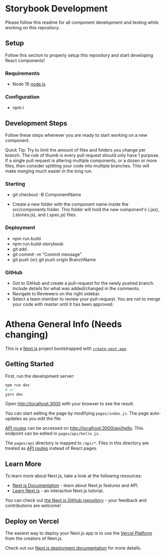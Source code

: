 # Storybook Development

Please follow this readme for all component development and testing while working on this repository.

## Setup

Follow this section to properly setup this repository and start developing React components!

### Requirements

- Node 16 [node.js](https://nodejs.org/en/)

### Configuration

- npm i

## Development Steps

Follow these steps whenever you are ready to start working on a new component.

Quick Tip: Try to limit the amount of files and folders you change per branch. The rule of thumb is every pull request should only have 1 purpose. If a single pull request is altering multiple components, or a dozen or more files, then consider splitting your code into multiple branches. This will make merging much easier in the long run.

### Starting

- git checkout -B ComponentName

- Create a new folder with the component name inside the src/components folder. This folder will hold the new component's (.jsx), (.stories.js), and (.spec.js) files.

### Deployment

- npm run build
- npm run build-storybook
- git add .
- git commit -m "Commit message"
- git push (or) git push origin BranchName

### GitHub

- Got to GitHub and create a pull-request for the newly pushed branch. Include details for what was added/changed in the comments.
- Navigate to Reviewers on the right sidebar.
- Select a team member to review your pull-request. You are not to merge your code with master until it has been approved.


# Athena General Info (Needs changing)

This is a [Next.js](https://nextjs.org/) project bootstrapped with [`create-next-app`](https://github.com/vercel/next.js/tree/canary/packages/create-next-app).

## Getting Started

First, run the development server:

```bash
npm run dev
# or
yarn dev
```

Open [http://localhost:3000](http://localhost:3000) with your browser to see the result.

You can start editing the page by modifying `pages/index.js`. The page auto-updates as you edit the file.

[API routes](https://nextjs.org/docs/api-routes/introduction) can be accessed on [http://localhost:3000/api/hello](http://localhost:3000/api/hello). This endpoint can be edited in `pages/api/hello.js`.

The `pages/api` directory is mapped to `/api/*`. Files in this directory are treated as [API routes](https://nextjs.org/docs/api-routes/introduction) instead of React pages.

## Learn More

To learn more about Next.js, take a look at the following resources:

- [Next.js Documentation](https://nextjs.org/docs) - learn about Next.js features and API.
- [Learn Next.js](https://nextjs.org/learn) - an interactive Next.js tutorial.

You can check out [the Next.js GitHub repository](https://github.com/vercel/next.js/) - your feedback and contributions are welcome!

## Deploy on Vercel

The easiest way to deploy your Next.js app is to use the [Vercel Platform](https://vercel.com/new?utm_medium=default-template&filter=next.js&utm_source=create-next-app&utm_campaign=create-next-app-readme) from the creators of Next.js.

Check out our [Next.js deployment documentation](https://nextjs.org/docs/deployment) for more details.